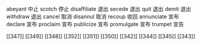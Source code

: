 




abeyant 中止
scotch 停止
disaffiliate 退出
secede 退出
quit 退出
demit 退出
withdraw 退出
cancel 取消
disannul 取消
recoup 收回
annunciate 宣布
declare 宣布
proclaim 宣布
publicize 宣布
promulgate 宣布
trumpet 宣告

[[347]]
[[349]]
[[348]]
[[352]]
[[351]]
[[350]]
[[342]]
[[344]]
[[345]]
[[343]]